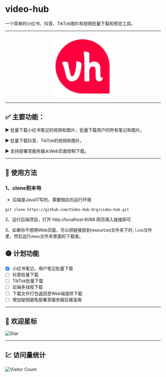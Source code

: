 # video-hub
一个简单的小红书、抖音、TikTok图片和视频批量下载和预览工具。

---
<p align="center">
  <a href="https://github.com/Video-Hub-Org/video-hub">
    <img src="video-hub-front/src/logo.svg" alt="Logo" width="200" height="200">
  </a>
</p>

---

## ✅ 主要功能：

▶️ 批量下载小红书笔记的视频和图片，批量下载用户的所有笔记和图片。

▶️ 批量下载抖音、TikTok的视频和图片。

▶️ 支持部署至服务器从Web页面控制下载。

---

## 🍓 使用方法
### 1、clone到本地
- 后端是Java17写的，需要相应的运行环境
```shell
git clone https://github.com/Video-Hub-Org/video-hub.git
```
2、运行后端项目，打开 http://localhost:6088 网页填入链接即可

3、如果你不想用Web页面，可以把链接放到resources文件夹下的`.link`文件里，然后运行`demo`文件夹里面的下载类。

## 🟡 计划功能
- [x] 小红书笔记，用户笔记批量下载
- [ ] 抖音批量下载
- [ ] TikTok批量下载
- [ ] 后端多线程下载
- [ ] 下载文件打包返回至Web端提供下载
- [ ] 增加秘钥避免部署至服务器后被滥用

---
## 🌟 欢迎星标

![Star](https://api.star-history.com/svg?repos=Video-Hub-Org/video-hub&type=Date)

---
## 💹 访问量统计

![Visitor Count](https://profile-counter.glitch.me/Video-Hub-Org/count.svg)

